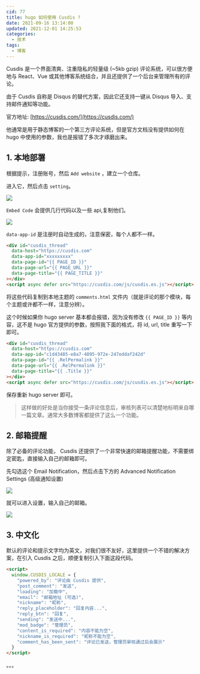 ```yaml
---
cid: 77
title: hugo 如何使用 Cusdis ?
date: 2021-09-16 13:14:00
updated: 2021-12-01 14:25:53
categories: 
  - 技术
tags: 
  - 博客
---
```





Cusdis 是一个界面清爽、注重隐私的轻量级 (~5kb gzip) 评论系统，可以很方便地与 React、Vue 或其他博客系统结合，并且还提供了一个后台来管理所有的评论。

由于 Cusdis 自称是 Disqus 的替代方案，因此它还支持一键从 Disqus 导入、支持邮件通知等功能。

官方地址: [https://cusdis.com/](https://cusdis.com/)

他通常是用于静态博客的一个第三方评论系统，但是官方文档没有提供如何在 hugo 中使用的参数，我也是报错了多次才琢磨出来。

## 1. 本地部署

根据提示，注册账号，然后 `Add website` ，建立一个仓库。

进入它，然后点击 `setting`。

![](https://oss.zburu.com/i/2021/09/16/68aa68c985a8a9560645c60a98adad6f.png)

`Embed Code` 会提供几行代码以及一些 api,复制他们。

![](https://oss.zburu.com/i/2021/09/16/059b79361e36b23f0c4ee59f2d69a990.png)

`data-app-id` 是注册时自动生成的，注意保密，每个人都不一样。

```html
<div id="cusdis_thread"
  data-host="https://cusdis.com"
  data-app-id="xxxxxxxxx"
  data-page-id="{{ PAGE_ID }}"
  data-page-url="{{ PAGE_URL }}"
  data-page-title="{{ PAGE_TITLE }}"
></div>
<script async defer src="https://cusdis.com/js/cusdis.es.js"></script>
```

将这些代码复制到本地主题的 `comments.html` 文件内（就是评论的那个模块，每个主题或许都不一样，注意分辨）。

这个时候如果你 hugo server 基本都会报错，因为没有修改 `{{ PAGE_ID }}` 等内容，这不是 hugo 官方提供的参数，按照我下面的格式，将 id, url, title 重写一下即可。

```html
<div id="cusdis_thread"
  data-host="https://cusdis.com"
  data-app-id="c1d43485-e8a7-4895-972e-247eddaf242d"
  data-page-id="{{ .RelPermalink }}"
  data-page-url="{{ .RelPermalink }}"
  data-page-title="{{ .Title }}"
></div>
<script async defer src="https://cusdis.com/js/cusdis.es.js"></script>
```

保存重新 hugo server 即可。

>这样做的好处是当你接受一条评论信息后，审核列表可以清楚地标明来自哪一篇文章。通常大多数博客都提供了这么一个功能。

## 2. 邮箱提醒

除了必备的评论功能， Cusdis 还提供了一个非常快速的邮箱提醒功能，不需要绑定密匙，直接输入自己的邮箱即可。

先勾选这个 Email Notification，然后点击下方的 Advanced Notification Settings (高级通知设置)

![](https://oss.zburu.com/i/2021/09/16/75641c05cbe66afcbb4ffdfb79bb464e.png)

就可以进入设置，输入自己的邮箱。

![](https://oss.zburu.com/i/2021/09/16/a3d47cb11f1662d3894da79ead79d852.png)

## 3. 中文化

默认的评论和提示文字均为英文，对我们很不友好，这里提供一个不错的解决方案，在引入 Cusdis 之后，顺便复制引入下面这段代码。

```html
<script>
  window.CUSDIS_LOCALE = {
    "powered_by": "评论由 Cusdis 提供",
    "post_comment": "发送",
    "loading": "加载中",
    "email": "邮箱地址 (可选)",
    "nickname": "昵称",
    "reply_placeholder": "回复内容...",
    "reply_btn": "回复",
    "sending": "发送中...",
    "mod_badge": "管理员",
    "content_is_required": "内容不能为空",
    "nickname_is_required": "昵称不能为空",
    "comment_has_been_sent": "评论已发送，管理员审核通过后会展示"
  }
</script>
```

。。。